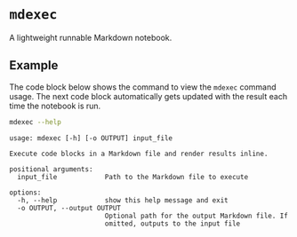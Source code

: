 # `mdexec`

A lightweight runnable Markdown notebook.

## Example

The code block below shows the command to view the `mdexec` command usage. The next code block automatically gets updated with the result each time the notebook is run.

```bash mdexec id=help
mdexec --help
```
```output mdexec output-id=help
usage: mdexec [-h] [-o OUTPUT] input_file

Execute code blocks in a Markdown file and render results inline.

positional arguments:
  input_file            Path to the Markdown file to execute

options:
  -h, --help            show this help message and exit
  -o OUTPUT, --output OUTPUT
                        Optional path for the output Markdown file. If
                        omitted, outputs to the input file
```
